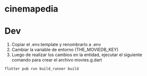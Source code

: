 # cinemapedia

# Dev
1. Copiar el .env.template y renombrarlo a .env
2. Cambiar la variable de entorno (THE_MOVIEDB_KEY)
3. Luego de realizar los cambios en la entidad, ejecutar el siguiente comando 
para crear el archivo movies.g.dart
```
flutter pub run build_runner build

```


